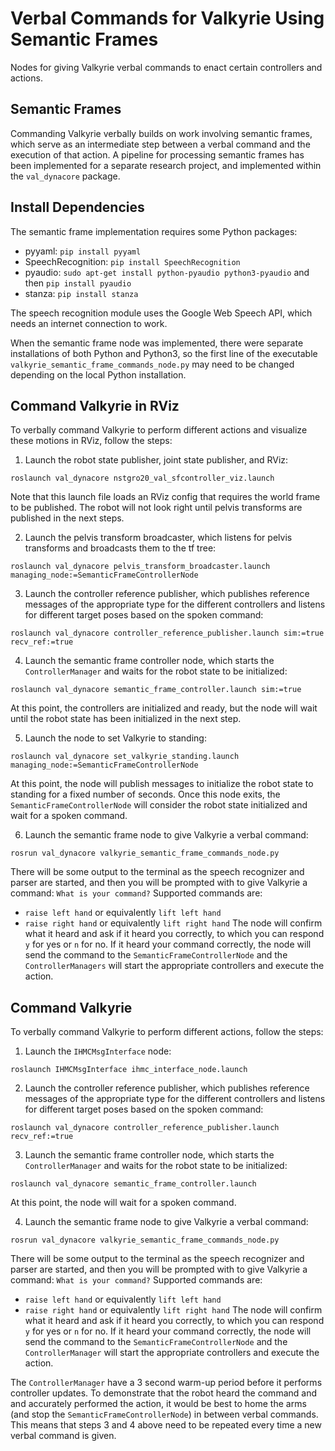# Verbal Commands for Valkyrie Using Semantic Frames
Nodes for giving Valkyrie verbal commands to enact certain controllers and actions.



## Semantic Frames
Commanding Valkyrie verbally builds on work involving semantic frames, which serve as an intermediate step between a verbal command and the execution of that action.  A pipeline for processing semantic frames has been implemented for a separate research project, and implemented within the `val_dynacore` package.
<!-- [Semantic Frame Pipeline](https://github.com/mattshan/pipeline) -->



## Install Dependencies
The semantic frame implementation requires some Python packages:
- pyyaml: `pip install pyyaml`
- SpeechRecognition: `pip install SpeechRecognition`
- pyaudio: `sudo apt-get install python-pyaudio python3-pyaudio` and then `pip install pyaudio`
- stanza: `pip install stanza`

The speech recognition module uses the Google Web Speech API, which needs an internet connection to work.

When the semantic frame node was implemented, there were separate installations of both Python and Python3, so the first line of the executable `valkyrie_semantic_frame_commands_node.py` may need to be changed depending on the local Python installation.



## Command Valkyrie in RViz
To verbally command Valkyrie to perform different actions and visualize these motions in RViz, follow the steps:
1. Launch the robot state publisher, joint state publisher, and RViz:
```
roslaunch val_dynacore nstgro20_val_sfcontroller_viz.launch
```
Note that this launch file loads an RViz config that requires the world frame to be published.  The robot will not look right until pelvis transforms are published in the next steps.

2. Launch the pelvis transform broadcaster, which listens for pelvis transforms and broadcasts them to the tf tree:
```
roslaunch val_dynacore pelvis_transform_broadcaster.launch managing_node:=SemanticFrameControllerNode
```

3. Launch the controller reference publisher, which publishes reference messages of the appropriate type for the different controllers and listens for different target poses based on the spoken command:
```
roslaunch val_dynacore controller_reference_publisher.launch sim:=true recv_ref:=true
```

4. Launch the semantic frame controller node, which starts the `ControllerManager` and waits for the robot state to be initialized:
```
roslaunch val_dynacore semantic_frame_controller.launch sim:=true
```
At this point, the controllers are initialized and ready, but the node will wait until the robot state has been initialized in the next step.

5. Launch the node to set Valkyrie to standing:
```
roslaunch val_dynacore set_valkyrie_standing.launch managing_node:=SemanticFrameControllerNode
```
At this point, the node will publish messages to initialize the robot state to standing for a fixed number of seconds.  Once this node exits, the `SemanticFrameControllerNode` will consider the robot state initialized and wait for a spoken command.

6. Launch the semantic frame node to give Valkyrie a verbal command:
```
rosrun val_dynacore valkyrie_semantic_frame_commands_node.py
```
There will be some output to the terminal as the speech recognizer and parser are started, and then you will be prompted with to give Valkyrie a command: `What is your command?`  Supported commands are:
- `raise left hand` or equivalently `lift left hand`
- `raise right hand` or equivalently `lift right hand`
The node will confirm what it heard and ask if it heard you correctly, to which you can respond `y` for yes or `n` for no.  If it heard your command correctly, the node will send the command to the `SemanticFrameControllerNode` and the `ControllerManagers` will start the appropriate controllers and execute the action.



## Command Valkyrie
To verbally command Valkyrie to perform different actions, follow the steps:

1. Launch the `IHMCMsgInterface` node:
```
roslaunch IHMCMsgInterface ihmc_interface_node.launch
```

2. Launch the controller reference publisher, which publishes reference messages of the appropriate type for the different controllers and listens for different target poses based on the spoken command:
```
roslaunch val_dynacore controller_reference_publisher.launch recv_ref:=true
```

3. Launch the semantic frame controller node, which starts the `ControllerManager` and waits for the robot state to be initialized:
```
roslaunch val_dynacore semantic_frame_controller.launch
```
At this point, the node will wait for a spoken command.

4. Launch the semantic frame node to give Valkyrie a verbal command:
```
rosrun val_dynacore valkyrie_semantic_frame_commands_node.py
```
There will be some output to the terminal as the speech recognizer and parser are started, and then you will be prompted with to give Valkyrie a command: `What is your command?`  Supported commands are:
- `raise left hand` or equivalently `lift left hand`
- `raise right hand` or equivalently `lift right hand`
The node will confirm what it heard and ask if it heard you correctly, to which you can respond `y` for yes or `n` for no.  If it heard your command correctly, the node will send the command to the `SemanticFrameControllerNode` and the `ControllerManager` will start the appropriate controllers and execute the action.

The `ControllerManager` have a 3 second warm-up period before it performs controller updates.  To demonstrate that the robot heard the command and and accurately performed the action, it would be best to home the arms (and stop the `SemanticFrameControllerNode`) in between verbal commands.  This means that steps 3 and 4 above need to be repeated every time a new verbal command is given.
